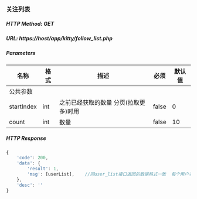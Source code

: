 ### 关注列表

##### HTTP Method: GET
##### URL: https://host/app/kitty/follow_list.php

#####  Parameters
名称|格式|描述|必须|默认值
---|---|---|---|---
公共参数||||
startIndex     | int       | 之前已经获取的数量 分页(拉取更多)时用      | false | 0
count    | int    | 数量       | false | 10

##### HTTP Response
```javascript
{
	'code': 200,
	'data': {
        'result': 1,
        'msg': [userList],    //同user_list接口返回的数据格式一致  每个用户多一个附加信息info字段
    },
	'desc': ''
}
```